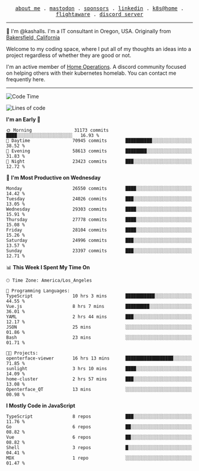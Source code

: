 <p align="center">
  <samp>
    <a href="https://jordanjones.org/">about me</a> .
    <a rel="me" href="https://mastodon.social/@kashall">mastodon</a> .
    <a href="https://github.com/sponsors/kashalls">sponsors</a> .
    <a href="https://linkedin.com/in/jordpjones">linkedin</a> .
    <a href="https://github.com/kashalls/home-cluster">k8s@home</a> .
    <a href="https://flightaware.com/adsb/stats/user/kashalls">flightaware</a> .
    <a href="https://discord.gg/V2WrCfqba9">discord server</a>
  </samp>
</p>

----------------------------------------------------------------

:wave: I'm @kashalls. I'm a IT consultant in Oregon, USA. Originally from [Bakersfield, California](https://maps.app.goo.gl/QQMtywTWghpXB6Tu6)

Welcome to my coding space, where I put all of my thoughts an ideas into a project regardless of whether they are good or not.

I'm an active member of [Home Operations](https://discord.gg/home-operations). A discord community focused on helping others with their kubernetes homelab. You can contact me frequently here.

----------------------------------------------------------------
<!--START_SECTION:waka-->
![Code Time](http://img.shields.io/badge/Code%20Time-2%2C089%20hrs%2053%20mins-blue)

![Lines of code](https://img.shields.io/badge/From%20Hello%20World%20I%27ve%20Written-16.1%20million%20lines%20of%20code-blue)

**I'm an Early 🐤** 

```text
🌞 Morning                31173 commits       ████░░░░░░░░░░░░░░░░░░░░░   16.93 % 
🌆 Daytime                70945 commits       ██████████░░░░░░░░░░░░░░░   38.52 % 
🌃 Evening                58613 commits       ████████░░░░░░░░░░░░░░░░░   31.83 % 
🌙 Night                  23423 commits       ███░░░░░░░░░░░░░░░░░░░░░░   12.72 % 
```
📅 **I'm Most Productive on Wednesday** 

```text
Monday                   26550 commits       ████░░░░░░░░░░░░░░░░░░░░░   14.42 % 
Tuesday                  24026 commits       ███░░░░░░░░░░░░░░░░░░░░░░   13.05 % 
Wednesday                29303 commits       ████░░░░░░░░░░░░░░░░░░░░░   15.91 % 
Thursday                 27778 commits       ████░░░░░░░░░░░░░░░░░░░░░   15.08 % 
Friday                   28104 commits       ████░░░░░░░░░░░░░░░░░░░░░   15.26 % 
Saturday                 24996 commits       ███░░░░░░░░░░░░░░░░░░░░░░   13.57 % 
Sunday                   23397 commits       ███░░░░░░░░░░░░░░░░░░░░░░   12.71 % 
```


📊 **This Week I Spent My Time On** 

```text
🕑︎ Time Zone: America/Los_Angeles

💬 Programming Languages: 
TypeScript               10 hrs 3 mins       ███████████░░░░░░░░░░░░░░   44.55 % 
Vue.js                   8 hrs 7 mins        █████████░░░░░░░░░░░░░░░░   36.01 % 
YAML                     2 hrs 44 mins       ███░░░░░░░░░░░░░░░░░░░░░░   12.17 % 
JSON                     25 mins             ░░░░░░░░░░░░░░░░░░░░░░░░░   01.86 % 
Bash                     23 mins             ░░░░░░░░░░░░░░░░░░░░░░░░░   01.71 % 

🐱‍💻 Projects: 
openterface-viewer       16 hrs 13 mins      ██████████████████░░░░░░░   71.85 % 
sunlight                 3 hrs 10 mins       ████░░░░░░░░░░░░░░░░░░░░░   14.09 % 
home-cluster             2 hrs 57 mins       ███░░░░░░░░░░░░░░░░░░░░░░   13.08 % 
Openterface_QT           13 mins             ░░░░░░░░░░░░░░░░░░░░░░░░░   00.98 % 
```

**I Mostly Code in JavaScript** 

```text
TypeScript               8 repos             ███░░░░░░░░░░░░░░░░░░░░░░   11.76 % 
Go                       6 repos             ██░░░░░░░░░░░░░░░░░░░░░░░   08.82 % 
Vue                      6 repos             ██░░░░░░░░░░░░░░░░░░░░░░░   08.82 % 
Shell                    3 repos             █░░░░░░░░░░░░░░░░░░░░░░░░   04.41 % 
MDX                      1 repo              ░░░░░░░░░░░░░░░░░░░░░░░░░   01.47 % 
```




<!--END_SECTION:waka-->
